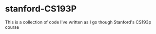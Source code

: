 # stanford-CS193P
This is a collection of code I've written as I go though Stanford's CS193p course
